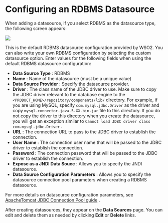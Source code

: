 # Configuring an RDBMS Datasource

When adding a datasource, if you select RDBMS as the datasource type, the following screen appears:

![](/assets/attachments/43977370/44172369.png)

This is the default RDBMS datasource configuration provided by WSO2. You can also write your own RDBMS configuration by selecting the custom datasource option. Enter values for the following fields when using the default RDBMS datasource configuration:

-   **Data Source Type** : RDBMS
-   **Name** : Name of the datasource (must be a unique value)
-   **Data Source Provider** : Specify the datasource provider.
-   **Driver** : The class name of the JDBC driver to use. Make sure to copy the JDBC driver relevant to the database engine to the `<PRODUCT_HOME>/repository/components/lib/` directory. For example, if you are using MySQL, specify `com.mysql.jdbc.Driver` as the driver and copy `mysql-connector-java-5.XX-bin.jar` file to this directory. If you do not copy the driver to this directory when you create the datasource, you will get an exception similar to `Cannot load JDBC driver class com.mysql.jdbc.Driver` .
-   **URL** : The connection URL to pass to the JDBC driver to establish the connection.
-   **User Name** : The connection user name that will be passed to the JDBC driver to establish the connection.
-   **Password** : The connection password that will be passed to the JDBC driver to establish the connection.
-   **Expose as a JNDI Data Souce** : Allows you to specify the JNDI datasource.
-   **Data Source Configuration Parameters** : Allows you to specify the datasource connection pool parameters when creating a RDBMS datasource.

For more details on datasource configuration parameters, see [ApacheTomcat JDBC Connection Pool guide](http://tomcat.apache.org/tomcat-7.0-doc/jdbc-pool.html) .

After creating datasources, they appear on the **Data Sources** page. You can edit and delete them as needed by clicking **Edit** or **Delete** links.


